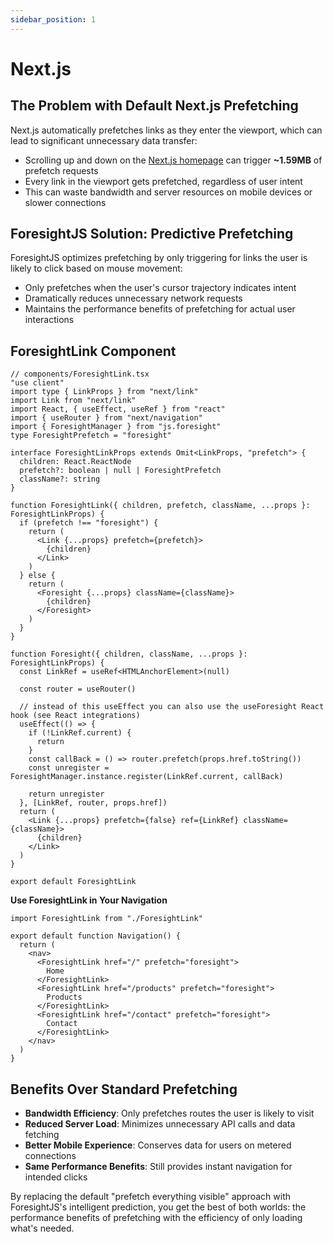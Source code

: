 ```yaml
---
sidebar_position: 1
---
```


# Next.js

## The Problem with Default Next.js Prefetching

Next.js automatically prefetches links as they enter the viewport, which can lead to significant unnecessary data transfer:

- Scrolling up and down on the [Next.js homepage](https://nextjs.org/) can trigger **~1.59MB** of prefetch requests
- Every link in the viewport gets prefetched, regardless of user intent
- This can waste bandwidth and server resources on mobile devices or slower connections

## ForesightJS Solution: Predictive Prefetching

ForesightJS optimizes prefetching by only triggering for links the user is likely to click based on mouse movement:

- Only prefetches when the user's cursor trajectory indicates intent
- Dramatically reduces unnecessary network requests
- Maintains the performance benefits of prefetching for actual user interactions

## ForesightLink Component

```tsx
// components/ForesightLink.tsx
"use client"
import type { LinkProps } from "next/link"
import Link from "next/link"
import React, { useEffect, useRef } from "react"
import { useRouter } from "next/navigation"
import { ForesightManager } from "js.foresight"
type ForesightPrefetch = "foresight"

interface ForesightLinkProps extends Omit<LinkProps, "prefetch"> {
  children: React.ReactNode
  prefetch?: boolean | null | ForesightPrefetch
  className?: string
}

function ForesightLink({ children, prefetch, className, ...props }: ForesightLinkProps) {
  if (prefetch !== "foresight") {
    return (
      <Link {...props} prefetch={prefetch}>
        {children}
      </Link>
    )
  } else {
    return (
      <Foresight {...props} className={className}>
        {children}
      </Foresight>
    )
  }
}

function Foresight({ children, className, ...props }: ForesightLinkProps) {
  const LinkRef = useRef<HTMLAnchorElement>(null)

  const router = useRouter()

  // instead of this useEffect you can also use the useForesight React hook (see React integrations)
  useEffect(() => {
    if (!LinkRef.current) {
      return
    }
    const callBack = () => router.prefetch(props.href.toString())
    const unregister = ForesightManager.instance.register(LinkRef.current, callBack)

    return unregister
  }, [LinkRef, router, props.href])
  return (
    <Link {...props} prefetch={false} ref={LinkRef} className={className}>
      {children}
    </Link>
  )
}

export default ForesightLink
```

**Use ForesightLink in Your Navigation**

```tsx
import ForesightLink from "./ForesightLink"

export default function Navigation() {
  return (
    <nav>
      <ForesightLink href="/" prefetch="foresight">
        Home
      </ForesightLink>
      <ForesightLink href="/products" prefetch="foresight">
        Products
      </ForesightLink>
      <ForesightLink href="/contact" prefetch="foresight">
        Contact
      </ForesightLink>
    </nav>
  )
}
```

## Benefits Over Standard Prefetching

- **Bandwidth Efficiency**: Only prefetches routes the user is likely to visit
- **Reduced Server Load**: Minimizes unnecessary API calls and data fetching
- **Better Mobile Experience**: Conserves data for users on metered connections
- **Same Performance Benefits**: Still provides instant navigation for intended clicks

By replacing the default "prefetch everything visible" approach with ForesightJS's intelligent prediction, you get the best of both worlds: the performance benefits of prefetching with the efficiency of only loading what's needed.
